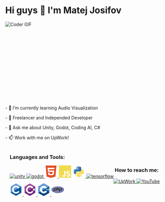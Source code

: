 
# Hi guys 👋  I'm Matej Josifov


<div style="display:grid">

 <img align="right" src="https://media.giphy.com/media/SWoSkN6DxTszqIKEqv/giphy.gif" alt="Coder GIF" width="325" height="250">
<div>
  <p>- 🌱 I’m currently learning Audio Visualization</p>
  <p>- 👯 Freelancer and Independed Developer</p>
  <p>- 💬 Ask me about Unity, Godot, Coding AI, C#</p>
  <p>- 📫 Work with me on UpWork!</p>
</div>
</div>

<div style="display:flex; justify-content:center; align-items:center">
<div>
<h3 align="left">Languages and Tools:</h3>
<p align="left"> <a href="https://unity.com" target="_blank"> <img src="https://seeklogo.com/images/U/unity-logo-988A22E703-seeklogo.com.png" alt="unity" width="40" height="40"/> </a> <a href="https://godotengine.org" target="_blank"> <img src="https://upload.wikimedia.org/wikipedia/commons/thumb/6/6a/Godot_icon.svg/2048px-Godot_icon.svg.png" alt="godot" width="40" height="40"/> </a> <a href="https://www.w3.org/html/" target="_blank"> <img src="https://github.com/devicons/devicon/blob/master/icons/html5/html5-plain.svg" alt="html5" width="40" height="40"/> </a> 
  <a href="https://developer.mozilla.org/en-US/docs/Web/JavaScript" target="_blank"> <img src="https://github.com/devicons/devicon/blob/master/icons/javascript/javascript-plain.svg" alt="javascript" width="40" height="40"/></a>        
  <a href="https://www.python.org" target="_blank"> <img src="https://github.com/devicons/devicon/blob/master/icons/python/python-original.svg" alt="python" width="40" height="40"/> </a>   
  <a href="https://www.tensorflow.org" target="_blank"> <img src="https://www.vectorlogo.zone/logos/tensorflow/tensorflow-icon.svg" alt="tensorflow" width="40" height="40"/> </a> 
  
<p align="left"> 
<a href="https://www.cprogramming.com/" target="_blank"> <img src="https://github.com/devicons/devicon/blob/master/icons/c/c-original.svg" alt="c" width="40" height="40"/> </a> 
<a href="https://www.w3schools.com/cs/" target="_blank"> <img src="https://github.com/devicons/devicon/blob/master/icons/csharp/csharp-original.svg" alt="csharp" width="40" height="40"/> </a> <a href="https://www.w3schools.com/css/" target="_blank"> <img src="https://github.com/devicons/devicon/blob/master/icons/cplusplus/cplusplus-original.svg" alt="C++" width="40" height="40"/> 
  <a href="https://www.php.net" target="_blank"> <img src="https://github.com/devicons/devicon/blob/master/icons/php/php-original.svg" alt="php" width="40" height="40"/> </a> 

</div>
<div>
<h3 align="center">How to reach me:</h3>
<p align="center"> <a href="https://www.upwork.com/freelancers/~016ea79e9b18862762" target="_blank"> <img src="https://cdn.iconscout.com/icon/free/png-256/free-upwork-3629131-3030271.png" alt="UpWork" width="40" /> </a> 
                                                                                                     <a href="https://www.youtube.com/@ErrorHunter404/about" target="_blank"> <img src="https://static.vecteezy.com/system/resources/thumbnails/023/986/704/small/youtube-logo-youtube-logo-transparent-youtube-icon-transparent-free-free-png.png" alt="YouTube" width="40" /> </a> 
</p>
<p align="left"> 
</p>
</div>
</div>
